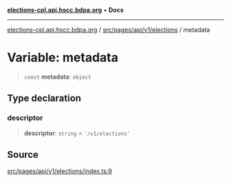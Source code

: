 [**elections-cpl.api.hscc.bdpa.org**](../../../../../../README.md) • **Docs**

***

[elections-cpl.api.hscc.bdpa.org](../../../../../../README.md) / [src/pages/api/v1/elections](../README.md) / metadata

# Variable: metadata

> `const` **metadata**: `object`

## Type declaration

### descriptor

> **descriptor**: `string` = `'/v1/elections'`

## Source

[src/pages/api/v1/elections/index.ts:9](https://github.com/nhscc/elections_cpl.api.hscc.bdpa.org/blob/46ed5b306a3fd199be2bd28706c3da03542c6da3/src/pages/api/v1/elections/index.ts#L9)
